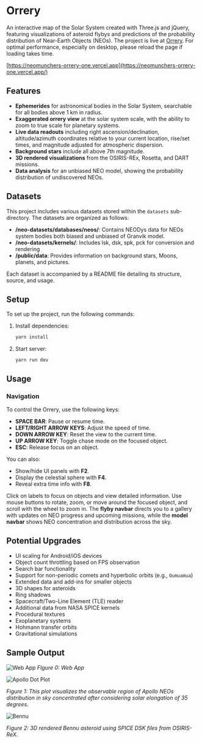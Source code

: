 # Orrery

An interactive map of the Solar System created with Three.js and jQuery, featuring visualizations of asteroid flybys and predictions of the probability distribution of Near-Earth Objects (NEOs). The project is live at [Orrery](https://neomunchers-orrery.vercel.app/). For optimal performance, especially on desktop, please reload the page if loading takes time.

[https://neomunchers-orrery-one.vercel.app](https://neomunchers-orrery-one.vercel.app/)

## Features

- **Ephemerides** for astronomical bodies in the Solar System, searchable for all bodies above 1 km in radius.
- **Exaggerated orrery view** at the solar system scale, with the ability to zoom to true scale for planetary systems.
- **Live data readouts** including right ascension/declination, altitude/azimuth coordinates relative to your current location, rise/set times, and magnitude adjusted for atmospheric dispersion.
- **Background stars** include all above 7th magnitude.
- **3D rendered visualizations** from the OSIRIS-REx, Rosetta, and DART missions.
- **Data analysis** for an unbiased NEO model, showing the probability distribution of undiscovered NEOs.

## Datasets

This project includes various datasets stored within the `datasets` sub-directory. The datasets are organized as follows:

- **/neo-datasets/databases/neos/**: Contains NEODys data for NEOs system bodies both biased and unbiased of Granvik model.
- **/neo-datasets/kernels/**: Includes lsk, dsk, spk, pck for conversion and rendering
- **/public/data**: Provides information on background stars, Moons, planets, and pictures.

Each dataset is accompanied by a README file detailing its structure, source, and usage.

## Setup

To set up the project, run the following commands:

1. Install dependencies:
   ```sh
   yarn install

2. Start server:
    ```
    yarn run dev

## Usage

### Navigation

To control the Orrery, use the following keys:

- **SPACE BAR**: Pause or resume time.
- **LEFT/RIGHT ARROW KEYS**: Adjust the speed of time.
- **DOWN ARROW KEY**: Reset the view to the current time.
- **UP ARROW KEY**: Toggle chase mode on the focused object.
- **ESC**: Release focus on an object.

You can also:

- Show/hide UI panels with **F2**.
- Display the celestial sphere with **F4**.
- Reveal extra time info with **F8**.

Click on labels to focus on objects and view detailed information. Use mouse buttons to rotate, zoom, or move around the focused object, and scroll with the wheel to zoom in. The **flyby navbar** directs you to a gallery with updates on NEO progress and upcoming missions, while the **model navbar** shows NEO concentration and distribution across the sky.

## Potential Upgrades

- UI scaling for Android/iOS devices
- Object count throttling based on FPS observation
- Search bar functionality
- Support for non-periodic comets and hyperbolic orbits (e.g., `Oumuamua`)
- Extended data and add-ins for smaller objects
- 3D shapes for asteroids
- Ring shadows
- Spacecraft/Two-Line Element (TLE) reader
- Additional data from NASA SPICE kernels
- Procedural textures
- Exoplanetary systems
- Hohmann transfer orbits
- Gravitational simulations

## Sample Output

![Web App](public/data/webapp.png)
*FIgure 0: Web App*

![Apollo Dot Plot](neo-datasets/results/apollodot.png)

*Figure 1: This plot visualizes the observable region of Apollo NEOs distribution in sky concentrated after considering solar elongation of 35 degrees.*

![Bennu](public/data/bennu.png)

*Figure 2: 3D rendered Bennu asteroid using SPICE DSK files from OSIRIS-ReX.*